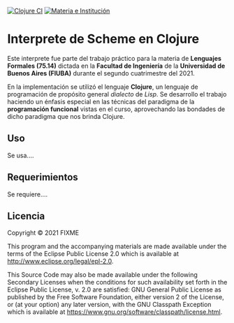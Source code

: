 [![Clojure CI](https://github.com/fjpacheco/Interprete-de-Scheme-en-Clojure/actions/workflows/clojure.yml/badge.svg?branch=master)](https://github.com/fjpacheco/Interprete-de-Scheme-en-Clojure/actions/workflows/clojure.yml)
[![Materia e Institución](https://img.shields.io/badge/Lenguajes%20Formales-FIUBA-blue)](https://campus.fi.uba.ar/course/view.php?id=210)

# Interprete de Scheme en Clojure

Este interprete fue parte del trabajo práctico para la materia de **Lenguajes Formales (75.14)** dictada en la **Facultad de Ingeniería** de la **Universidad 
de Buenos Aires (FIUBA)** durante el segundo cuatrimestre del 2021.

En la implementación se utilizó el lenguaje **Clojure**, un lenguaje de programación de propósito general _dialecto_ de *Lisp*. Se desarrollo el trabajo haciendo un énfasis especial en las técnicas del paradigma de la **programación funcional** vistas en el curso, aprovechando las bondades de dicho paradigma que nos brinda Clojure.


## Uso

Se usa....

## Requerimientos

Se requiere....


## Licencia

Copyright © 2021 FIXME

This program and the accompanying materials are made available under the
terms of the Eclipse Public License 2.0 which is available at
http://www.eclipse.org/legal/epl-2.0.

This Source Code may also be made available under the following Secondary
Licenses when the conditions for such availability set forth in the Eclipse
Public License, v. 2.0 are satisfied: GNU General Public License as published by
the Free Software Foundation, either version 2 of the License, or (at your
option) any later version, with the GNU Classpath Exception which is available
at https://www.gnu.org/software/classpath/license.html.
